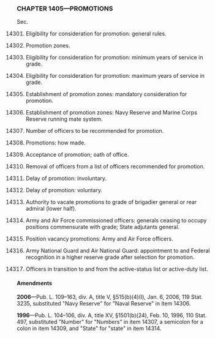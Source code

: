 ### **CHAPTER 1405—PROMOTIONS** ###

Sec.

14301. Eligibility for consideration for promotion: general rules.

14302. Promotion zones.

14303. Eligibility for consideration for promotion: minimum years of service in grade.

14304. Eligibility for consideration for promotion: maximum years of service in grade.

14305. Establishment of promotion zones: mandatory consideration for promotion.

14306. Establishment of promotion zones: Navy Reserve and Marine Corps Reserve running mate system.

14307. Number of officers to be recommended for promotion.

14308. Promotions: how made.

14309. Acceptance of promotion; oath of office.

14310. Removal of officers from a list of officers recommended for promotion.

14311. Delay of promotion: involuntary.

14312. Delay of promotion: voluntary.

14313. Authority to vacate promotions to grade of brigadier general or rear admiral (lower half).

14314. Army and Air Force commissioned officers: generals ceasing to occupy positions commensurate with grade; State adjutants general.

14315. Position vacancy promotions: Army and Air Force officers.

14316. Army National Guard and Air National Guard: appointment to and Federal recognition in a higher reserve grade after selection for promotion.

14317. Officers in transition to and from the active-status list or active-duty list.

#### Amendments ####

**2006**—Pub. L. 109–163, div. A, title V, §515(b)(4)(I), Jan. 6, 2006, 119 Stat. 3235, substituted "Navy Reserve" for "Naval Reserve" in item 14306.

**1996**—Pub. L. 104–106, div. A, title XV, §1501(b)(24), Feb. 10, 1996, 110 Stat. 497, substituted "Number" for "Numbers" in item 14307, a semicolon for a colon in item 14309, and "State" for "state" in item 14314.
